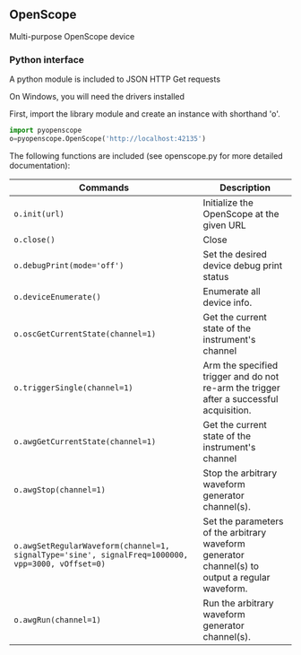 ## OpenScope

Multi-purpose OpenScope device

### Python interface
A python module is included to JSON HTTP Get requests

On Windows, you will need the drivers installed

First, import the library module and create an instance with shorthand 'o'.
``` python
import pyopenscope
o=pyopenscope.OpenScope('http://localhost:42135')
```
The following functions are included (see openscope.py for more detailed documentation):

| Commands | Description |
| ------- | ----------- |
| `o.init(url)`|Initialize the OpenScope at the given URL|
| `o.close()`| Close |
| `o.debugPrint(mode='off')`| Set the desired device debug print status|
| `o.deviceEnumerate()`| Enumerate all device info.|
| `o.oscGetCurrentState(channel=1)`| Get the current state of the instrument's channel|
| `o.triggerSingle(channel=1)`| Arm the specified trigger and do not re-arm the trigger after a successful acquisition.|
| `o.awgGetCurrentState(channel=1)`| Get the current state of the instrument's channel |
| `o.awgStop(channel=1)`| Stop the arbitrary waveform generator channel(s). |
| `o.awgSetRegularWaveform(channel=1, signalType='sine', signalFreq=1000000, vpp=3000, vOffset=0)`| Set the parameters of the arbitrary waveform generator channel(s) to output a regular waveform.|
| `o.awgRun(channel=1)`| Run the arbitrary waveform generator channel(s).|
